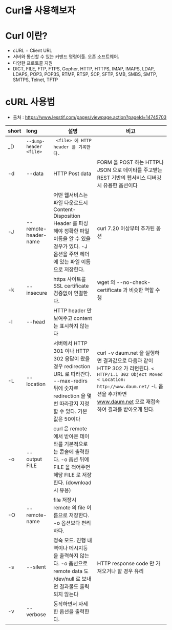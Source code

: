 # Curl을 사용해보자

# Curl 이란?
- cURL = Client URL
- 서버와 통신할 수 있는 커맨드 명령어툴. 오픈 소프트웨어.
- 다양한 프로토콜 지원 
- DICT, FILE, FTP, FTPS, Gopher, HTTP, HTTPS, IMAP, IMAPS, LDAP, LDAPS, POP3, POP3S, RTMP, RTSP, SCP, SFTP, SMB, SMBS, SMTP, SMTPS, Telnet, TFTP

# cURL 사용법
- 출처 : https://www.lesstif.com/pages/viewpage.action?pageId=14745703

| short | long | 설명 | 비고 |
|:--------|:--------|--------|--------|
| _D | ```` --dump-header <file> ````| ```` <file> 에 HTTP header 를 기록한다.```` |   |
| -d | --data| HTTP Post data | FORM 을 POST 하는 HTTP나 JSON 으로 데이타를 주고받는 REST 기반의 웹서비스 디버깅시 유용한 옵션이다 |
| -J | --remote-header-name | 어떤 웹서비스는 파일 다운로드시 Content-Disposition Header 를 파싱해야 정확한 파일이름을 알 수 있을 경우가 있다. -J 옵션을 주면 헤더에 있는 파일 이름으로 저장한다. | curl 7.20 이상부터 추가된 옵션 |
| -k | --insecure | https 사이트를 SSL certificate 검증없이 연결한다. | wget 의 --no-check-certificate 과 비슷한 역할 수행 |
| -l | --head | HTTP header 만 보여주고 content 는 표시하지 않는다 | |
| -L | --location | 서버에서 HTTP 301 이나 HTTP 302 응답이 왔을 경우 redirection URL 로 따라간다. --max-redirs 뒤에 숫자로 redirection 을 몇 번 따라갈지 지정할 수 있다. 기본 값은 50이다 | curl -v daum.net 을 실행하면 결과값으로 다음과 같이 HTTP 302 가 리턴된다. ```` < HTTP/1.1 302 Object Moved  < Location: http://www.daum.net/ ```` -L 옵션을 추가하면 www.daum.net 으로 재접속하여 결과를 받아오게 된다. |
| -o | --output FILE | curl 은 remote 에서 받아온 데이타를 기본적으로는 콘솔에 출력한다. -o 옵션 뒤에 FILE 을 적어주면 해당 FILE 로 저장한다. (download 시 유용) | |
| -O | --remote-name | file 저장시 remote 의 file 이름으로 저장한다. -o 옵션보다 편리하다. | |
| -s | --silent | 정숙 모드. 진행 내역이나 메시지등을 출력하지 않는다. -o 옵션으로 remote data 도 /dev/null 로 보내면 결과물도 출력되지 않는다 | HTTP response code 만 가져오거나 할 경우 유리 |
| -v | --verbose | 동작하면서 자세한 옵션을 출력한다. | |
